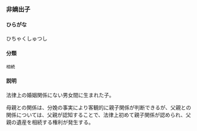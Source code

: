 <div style="display:none;">

## [あ行](securities-terms?id=あ行)
## [か行](securities-terms?id=か行)
## [さ行](securities-terms?id=さ行)
## [た行](securities-terms?id=た行)
## [な行](securities-terms?id=な行)
## [は行](securities-terms?id=は行)

</div>

### 非嫡出子

#### ひらがな

ひちゃくしゅつし

#### 分類

`相続`

#### 説明

法律上の婚姻関係にない男女間に生まれた子。
 
母親との関係は、分娩の事実により客観的に親子関係が判断できるが、父親との関係については、父親が認知することで、法律上初めて親子関係が認められ、父親の遺産を相続する権利が発生する。

<div style="display:none;">

## [ま行](securities-terms?id=ま行)
## [や行](securities-terms?id=や行)
## [ら行](securities-terms?id=ら行)
## [わ行](securities-terms?id=わ行)
## [英数字・記号](securities-terms?id=英数字・記号)

</div>

